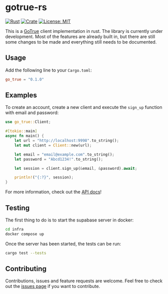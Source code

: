# gotrue-rs

[![Rust](https://github.com/Fubinator/gotrue-rs/actions/workflows/ci.yml/badge.svg)](https://github.com/Fubinator/gotrue-rs/actions/workflows/ci.yml)
[![Crate](https://img.shields.io/crates/v/go_true.svg)](https://crates.io/crates/go_true)
[![License: MIT](https://img.shields.io/crates/l/go_true.svg)](#license)

This is a [GoTrue](https://github.com/supabase/gotrue) client implementation in rust. The library is currently under development. Most of the features are already built in, but there are still some changes to be made and everything still needs to be documented. 

## Usage
Add the following line to your `Cargo.toml`:

```toml
go_true = "0.1.0"
```

## Examples

To create an account, create a new client and execute the `sign_up` function with email and password:

```rust
use go_true::Client;

#[tokio::main]
async fn main() {
    let url = "http://localhost:9998".to_string();
    let mut client = Client::new(url);

    let email = "email@example.com".to_string();
    let password = "Abcd1234!".to_string();

    let session = client.sign_up(&email, &password).await;

    println!("{:?}", session);
}
```

For more information, check out the [API docs](https://docs.rs/go_true/0.1.0/go_true/)!

## Testing

The first thing to do is to start the supabase server in docker:

```sh
cd infra
docker compose up
```

Once the server has been started, the tests can be run:

```sh
cargo test --tests
```

## Contributing

Contributions, issues and feature requests are welcome. Feel free to check out the [issues page](https://github.com/Fubinator/gotrue-rs/issues) if you want to contribute.
